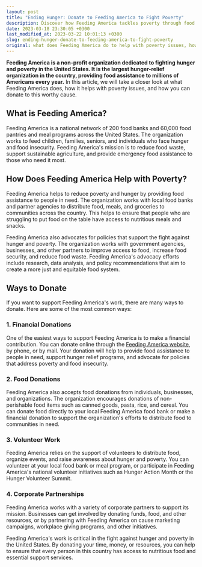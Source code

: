 ```yaml
---
layout: post
title: "Ending Hunger: Donate to Feeding America to Fight Poverty"
description: Discover how Feeding America tackles poverty through food insecurity solutions. Donate today and help provide meals to those in need.
date: 2023-03-18 23:30:05 +0300
last_modified_at: 2023-03-22 10:01:13 +0300
slug: ending-hunger-donate-to-feeding-america-to-fight-poverty
original: what does Feeding America do to help with poverty issues, how do they do it, how can i donate?
---
```

**Feeding America is a non-profit organization dedicated to fighting hunger and poverty in the United States. It is the largest hunger-relief organization in the country, providing food assistance to millions of Americans every year.** In this article, we will take a closer look at what Feeding America does, how it helps with poverty issues, and how you can donate to this worthy cause.

## What is Feeding America?

Feeding America is a national network of 200 food banks and 60,000 food pantries and meal programs across the United States. The organization works to feed children, families, seniors, and individuals who face hunger and food insecurity. Feeding America's mission is to reduce food waste, support sustainable agriculture, and provide emergency food assistance to those who need it most.

## How Does Feeding America Help with Poverty?

Feeding America helps to reduce poverty and hunger by providing food assistance to people in need. The organization works with local food banks and partner agencies to distribute food, meals, and groceries to communities across the country. This helps to ensure that people who are struggling to put food on the table have access to nutritious meals and snacks.

Feeding America also advocates for policies that support the fight against hunger and poverty. The organization works with government agencies, businesses, and other partners to improve access to food, increase food security, and reduce food waste. Feeding America's advocacy efforts include research, data analysis, and policy recommendations that aim to create a more just and equitable food system.

## Ways to Donate

If you want to support Feeding America's work, there are many ways to donate. Here are some of the most common ways:

### 1\. Financial Donations

One of the easiest ways to support Feeding America is to make a financial contribution. You can donate online through the [Feeding America website](https://www.feedingamerica.org/), by phone, or by mail. Your donation will help to provide food assistance to people in need, support hunger relief programs, and advocate for policies that address poverty and food insecurity.

### 2\. Food Donations

Feeding America also accepts food donations from individuals, businesses, and organizations. The organization encourages donations of non-perishable food items such as canned goods, pasta, rice, and cereal. You can donate food directly to your local Feeding America food bank or make a financial donation to support the organization's efforts to distribute food to communities in need.

### 3\. Volunteer Work

Feeding America relies on the support of volunteers to distribute food, organize events, and raise awareness about hunger and poverty. You can volunteer at your local food bank or meal program, or participate in Feeding America's national volunteer initiatives such as Hunger Action Month or the Hunger Volunteer Summit.

### 4\. Corporate Partnerships

Feeding America works with a variety of corporate partners to support its mission. Businesses can get involved by donating funds, food, and other resources, or by partnering with Feeding America on cause marketing campaigns, workplace giving programs, and other initiatives.

Feeding America's work is critical in the fight against hunger and poverty in the United States. By donating your time, money, or resources, you can help to ensure that every person in this country has access to nutritious food and essential support services.
